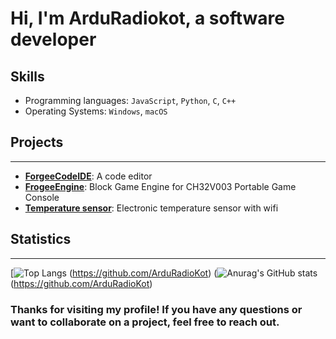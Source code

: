 
# Hi, I'm ArduRadiokot, a software developer 

## Skills

* Programming languages: `JavaScript`, `Python`, `C`, `C++`
* Operating Systems: `Windows`, `macOS`

## Projects
------------

* [**ForgeeCodeIDE**](https://github.com/ArduRadioKot/ForgeeCodeIDE): A code editor
* [**FrogeeEngine**](https://github.com/ArduRadioKot/ForgeeEngine): Block Game Engine for CH32V003 Portable Game Console
* [**Temperature sensor**](https://github.com/ArduRadioKot/Temperature-sensor): Electronic temperature sensor with wifi

## Statistics
--------------


 [![Top Langs](https://github-readme-stats.vercel.app/api/top-langs/?username=ArduRadioKot&layout=compact) (https://github.com/ArduRadioKot)     (![Anurag's GitHub stats](https://github-readme-stats.vercel.app/api?username=ArduRadioKot&show_icons=true&theme=radical)(https://github.com/ArduRadioKot)

### Thanks for visiting my profile! If you have any questions or want to collaborate on a project, feel free to reach out.
